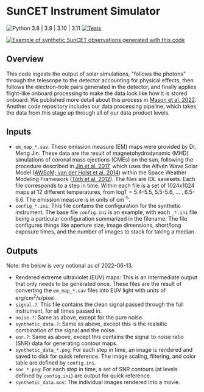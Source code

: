 # SunCET Instrument Simulator

![Python 3.8 | 3.9 | 3.10 | 3.11](https://img.shields.io/badge/python-3.8_|_3.9|_3.10_|3.11-blue)
[![Tests](https://github.com/suncet/suncet_instrument_simulator/actions/workflows/tests.yml/badge.svg)](https://github.com/suncet/suncet_instrument_simulator/actions/workflows/tests.yml)

[![Example of synthetic SunCET observations generated with this code](https://img.youtube.com/vi/GFjgdv2Y7gY/0.jpg)](https://www.youtube.com/watch?v=GFjgdv2Y7gY)


## Overview
This  code ingests the output of solar simulations, "follows the photons" through the telescope to the detector accounting for physical effects, then follows the electron-hole pairs generated in the detector, and finally applies flight-like onboard processing to make the data look like how it is stored onboard. We published more detail about this process in [Mason et al. 2022](http://dx.doi.org/10.3847/1538-4357/ac33a1). 
Another code repository includes our data processing pipeline, which takes the data from this stage up through all of our data product levels. 

## Inputs
* `em_map_*.sav`: These emission measure (EM) maps were provided by Dr. Meng Jin. These data are the result of magnetohydrodynamic (MHD) simulations of coronal mass ejections (CMEs) on the sun, following the procedure described in [Jin et al. 2017](https://doi.org/10.3847/1538-4357/834/2/173), which uses the Alfvén Wave Solar Model ([AWSoM; van der Holst et al. 2014](https://doi.org/10.1088/0004-637X/782/2/81)) within the Space Weather Modeling Framework ([Tóth et al. 2012](https://doi.org/10.1016/j.jcp.2011.02.006)). The files are IDL savesets. Each file corresponds to a step in time. Within each file is a set of 1024x1024 maps at 12 different temperatures, from logT = 5.4-5.5, 5.5-5.6, ... , 6.5-6.6. The emission measure is in units of cm<sup>-5</sup>.
* `config_*.ini`: This file contains the configuration for the synthetic instrument. The base file `config.ini` is an example, with each `_*.ini` file being a particular configuration summarized in the filename. The file configures things like aperture size, image dimensions, short/long exposure times, and the number of images to stack for taking a median. 

## Outputs
Note: the below is very notional as of 2022-06-13. 
* Rendered extreme ultraviolet (EUV) maps: This is an intermediate output that only needs to be generated once. These files are the result of converting the `em_map_*.sav` files into EUV light with units of erg/cm<sup>2</sup>/s/pixel. 
* `signal.?`: This file contains the clean signal passed through the full instrument, for all times passed in. 
* `noise.?`: Same as above, except for the pure noise. 
* `synthetic_data.?`: Same as above, except this is the realsitic combination of the signal and the noise. 
* `snr.?`: Same as above, except this contains the signal to noise ratio (SNR) data for generating contour maps. 
* `synthetic_data_*.png`: For each step in time, an image is rendered and saved to disk for quick reference. The image scaling, filtering, and color table are defined by `config.ini`. 
* `snr_*.png`: For each step in time, a set of SNR contours (at levels defined by `config.ini`) are output for quick reference. 
* `synthetic_data.mov`: The individual images rendered into a movie. 
